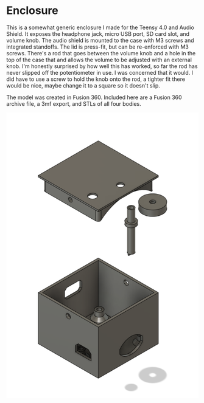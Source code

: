# Enclosure
This is a somewhat generic enclosure I made for the Teensy 4.0 and Audio Shield. It exposes the headphone jack, micro USB port, SD card slot, and volume knob. The audio shield is mounted to the case with M3 screws and integrated standoffs. The lid is press-fit, but can be re-enforced with M3 screws. There's a rod that goes between the volume knob and a hole in the top of the case that and allows the volume to be adjusted with an external knob. I'm honestly surprised by how well this has worked, so far the rod has never slipped off the potentiometer in use. I was concerned that it would. I did have to use a screw to hold the knob onto the rod, a tighter fit there would be nice, maybe change it to a square so it doesn't slip.

The model was created in Fusion 360. Included here are a Fusion 360 archive file, a 3mf export, and STLs of all four bodies.

![Render](RainBoxRender.png)
